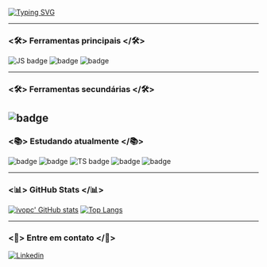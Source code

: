 [![Typing SVG](https://readme-typing-svg.herokuapp.com?lines=Sobre+mim+%F0%9F%91%8B+%F0%9F%98%83)](https://git.io/typing-svg) 

---
### <🛠> Ferramentas principais </🛠>

![JS badge](https://img.shields.io/badge/JavaScript-323330?style=for-the-badge&logo=javascript&logoColor=F7DF1E
) ![badge](https://img.shields.io/badge/Node.js-339933?style=for-the-badge&logo=nodedotjs&logoColor=white) ![badge](https://img.shields.io/badge/Bootstrap-563D7C?style=for-the-badge&logo=bootstrap&logoColor=white) 

---

### <🛠> Ferramentas secundárias </🛠>

![badge](https://img.shields.io/badge/C%2B%2B-00599C?style=for-the-badge&logo=c%2B%2B&logoColor=white) 
---


### <📚> Estudando atualmente </📚>
![badge](https://img.shields.io/badge/PHP-777BB4?style=for-the-badge&logo=php&logoColor=white) ![badge](https://img.shields.io/badge/Python-FFD43B?style=for-the-badge&logo=python&logoColor=blue) ![TS badge](https://img.shields.io/badge/TypeScript-007ACC?style=for-the-badge&logo=typescript&logoColor=white) ![badge](https://img.shields.io/badge/Vue.js-35495E?style=for-the-badge&logo=vuedotjs&logoColor=4FC08D) ![badge](https://img.shields.io/badge/React-61DBFB?style=for-the-badge&logo=react&logoColor=black)



---

### <📊> GitHub Stats </📊>

[![ivopc' GitHub stats](https://github-readme-stats.vercel.app/api?username=brunoopdev&show_icons=true&theme=dark&count_private=true&hide=contribs)](https://github.com/brunoopdev) [![Top Langs](https://github-readme-stats.vercel.app/api/top-langs/?username=brunoopdev&theme=dark&text_color=fff&border_color=79ff97&layout=compact)](https://github.com/brunoopdev) 

---

### <💬> Entre em contato </💬>

[![Linkedin](https://img.shields.io/badge/Linkedin-2986cc?style=for-the-badge&logo=linkedin&logoColor=white&cacheSeconds=https%3A%2F%2Flinkedin.com%2Fin%2Fbruno-paes-dev%2F
)](https://linkedin.com/in/bruno-paes-dev/)
